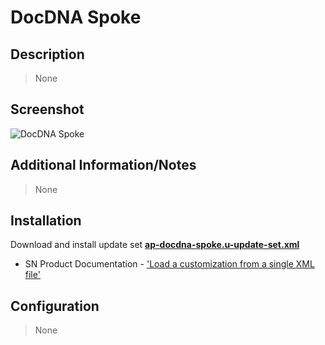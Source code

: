 # DocDNA Spoke

## Description

> None

## Screenshot

![DocDNA Spoke](https://raw.githubusercontent.com/platform-experience/api-integration-library/master/src/ap-docdna-spoke/images/ap-docdna-spoke.png)

## Additional Information/Notes

> None

## Installation

Download and install update set **[ap-docdna-spoke.u-update-set.xml](https://github.com/platform-experience/api-integration-library/blob/master/src/ap-docdna-spoke/ap-docdna-spoke.u-update-set.xml)**

* SN Product Documentation - ['Load a customization from a single XML file'](https://docs.servicenow.com/bundle/kingston-application-development/page/build/system-update-sets/task/t_SaveAnUpdateSetAsAnXMLFile.html)

## Configuration

> None

